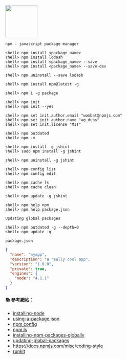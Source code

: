 <img src="http://i.imgur.com/onUAoMT.png" width="100">

`npm - javascript package manager`

```console
shell> npm install <package_name>
shell> npm install lodash
shell> npm install <package_name> --save
shell> npm install <package_name> --save-dev

shell> npm uninstall --save lodash

shell> npm install npm@latest -g

shell> npm i -g package

shell> npm init
shell> npm init --yes

shell> npm set init.author.email "wombat@npmjs.com"
shell> npm set init.author.name "ag_dubs"
shell> npm set init.license "MIT"

shell> npm outdated
shell> npm -v

shell> npm install -g jshint
shell> sudo npm install -g jshint

shell> npm uninstall -g jshint

shell> npm config list
shell> npm config edit

shell> npm cache ls
shell> npm cache clean

shell> npm update -g jshint

shell> npm help npm
shell> npm help package.json
```

`Updating global packages`
```console
shell> npm outdated -g --depth=0
shell> npm update -g
```

`package.json`
```json
{
  "name": "myapp",
  "description": "a really cool app",
  "version": "1.0.0",
  "private": true,
  "engines": {
    "node": "4.1.1"
  }
}
```


#### :books: 參考網站：
- [installing-node](https://docs.npmjs.com/getting-started/installing-node)
- [using-a-package.json](https://docs.npmjs.com/getting-started/using-a-package.json)
- [npm config](https://docs.npmjs.com/cli/config)
- [npm ls](https://docs.npmjs.com/cli/ls)
- [installing-npm-packages-globally](https://docs.npmjs.com/getting-started/installing-npm-packages-globally)
- [updating-global-packages](https://docs.npmjs.com/getting-started/updating-global-packages)
- https://docs.npmjs.com/misc/coding-style
- [runkit](https://runkit.com/npm)
